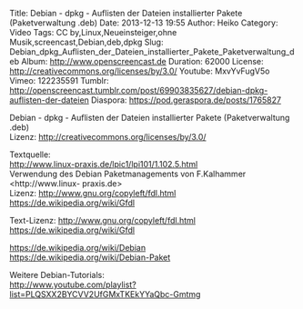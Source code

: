Title: Debian - dpkg - Auflisten der Dateien installierter Pakete (Paketverwaltung .deb)
Date: 2013-12-13 19:55
Author: Heiko
Category: Video
Tags: CC by,Linux,Neueinsteiger,ohne Musik,screencast,Debian,deb,dpkg
Slug: Debian_dpkg_Auflisten_der_Dateien_installierter_Pakete_Paketverwaltung_deb
Album: http://www.openscreencast.de
Duration: 62000
License: http://creativecommons.org/licenses/by/3.0/
Youtube: MxvYvFugV5o
Vimeo: 122235591
Tumblr: http://openscreencast.tumblr.com/post/69903835627/debian-dpkg-auflisten-der-dateien
Diaspora: https://pod.geraspora.de/posts/1765827

Debian - dpkg - Auflisten der Dateien installierter Pakete (Paketverwaltung
.deb)  
Lizenz: <http://creativecommons.org/licenses/by/3.0/>  
  
Textquelle:  
<http://www.linux-praxis.de/lpic1/lpi101/1.102.5.html>  
Verwendung des Debian Paketmanagements von F.Kalhammer <http://www.linux-
praxis.de>  
Lizenz: <http://www.gnu.org/copyleft/fdl.html>
<https://de.wikipedia.org/wiki/Gfdl>  
  
Text-Lizenz: <http://www.gnu.org/copyleft/fdl.html>
<https://de.wikipedia.org/wiki/Gfdl>  
  
<https://de.wikipedia.org/wiki/Debian>  
<https://de.wikipedia.org/wiki/Debian-Paket>  
  
Weitere Debian-Tutorials:  
<http://www.youtube.com/playlist?list=PLQSXX2BYCVV2UfGMxTKEkYYaQbc-Gmtmg>

